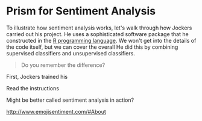# Prism for Sentiment Analysis

To illustrate how sentiment analysis works, let's walk through how Jockers carried out his project. He uses a sophisticated software package that he constructed in the [R programming language](/conclusion/where-to-go.md). We won't get into the details of the code itself, but we can cover the overall 
He did this by combining supervised classifiers and unsupervised classifiers.

> Do you remember the difference?

First, Jockers trained his



Read the instructions

Might be better called sentiment analysis in action?

http://www.emojisentiment.com/#About
